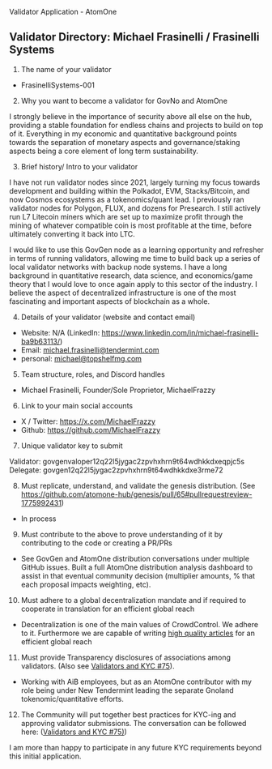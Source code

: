 Validator Application - AtomOne

## Validator Directory: Michael Frasinelli / Frasinelli Systems

1) The name of your validator

- FrasinelliSystems-001

2) Why you want to become a validator for GovNo and AtomOne

I strongly believe in the importance of security above all else on the hub, providing a stable foundation for endless chains and projects to build on top of it. Everything in my economic and quantitative background points towards the separation of monetary aspects and governance/staking aspects being a core element of long term sustainability. 

3) Brief history/ Intro to your validator

I have not run validator nodes since 2021, largely turning my focus towards development and building within the Polkadot, EVM, Stacks/Bitcoin, and now Cosmos ecosystems as a tokenomics/quant lead. I previously ran validator nodes for Polygon, FLUX, and dozens for Presearch. I still actively run L7 Litecoin miners which are set up to maximize profit through the mining of whatever compatible coin is most profitable at the time, before ultimately converting it back into LTC.

I would like to use this GovGen node as a learning opportunity and refresher in terms of running validators, allowing me time to build back up a series of local validator networks with backup node systems. I have a long background in quantitative research, data science, and economics/game theory that I would love to once again apply to this sector of the industry. I believe the aspect of decentralized infrastructure is one of the most fascinating and important aspects of blockchain as a whole. 

4) Details of your validator (website and contact email)

  - Website: N/A (LinkedIn: https://www.linkedin.com/in/michael-frasinelli-ba9b63113/)
  - Email: michael.frasinelli@tendermint.com
  - personal:  michael@topshelfmg.com

5) Team structure, roles, and Discord handles

- Michael Frasinelli, Founder/Sole Proprietor, MichaelFrazzy

6) Link to your main social accounts

  - X / Twitter: https://x.com/MichaelFrazzy
  - Github: https://github.com/MichaelFrazzy

7) Unique validator key to submit

Validator: govgenvaloper12q22l5jygac2zpvhxhrn9t64wdhkkdxeqpjc5s
Delegate: govgen12q22l5jygac2zpvhxhrn9t64wdhkkdxe3rme72

8) Must replicate, understand, and validate the genesis distribution. (See https://github.com/atomone-hub/genesis/pull/65#pullrequestreview-1775992431)

  - In process

9) Must contribute to the above to prove understanding of it by contributing to the code or creating a PR/PRs

  - See GovGen and AtomOne distribution conversations under multiple GitHub issues. Built a full AtomOne distribution analysis dashboard to assist in that eventual community decision (multiplier amounts, % that each proposal impacts weighting, etc).

10) Must adhere to a global decentralization mandate and if required to cooperate in translation for an efficient global reach

  - Decentralization is one of the main values of CrowdControl. We adhere to it. Furthermore we are capable of writing [high quality articles](https://medium.com/coinmonks/the-ultimate-cosmos-delegation-guide-for-real-idiots-87ebc6518145) for an efficient global reach

11) Must provide Transparency disclosures of associations among validators. (Also see [Validators and KYC #75](https://github.com/atomone-hub/genesis/issues/75#issue-2034573094)).

  - Working with AiB employees, but as an AtomOne contributor with my role being under New Tendermint leading the separate Gnoland tokenomic/quantitative efforts.

12) The Community will put together best practices for KYC-ing and approving validator submissions. The conversation can be followed here: ([Validators and KYC #75)](https://github.com/atomone-hub/genesis/issues/75#issue-2034573094))

I am more than happy to participate in any future KYC requirements beyond this initial application. 

